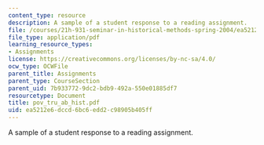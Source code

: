 ```yaml
---
content_type: resource
description: A sample of a student response to a reading assignment.
file: /courses/21h-931-seminar-in-historical-methods-spring-2004/ea5212e6dccd6bc6edd2c98905b405ff_pov_tru_ab_hist.pdf
file_type: application/pdf
learning_resource_types:
- Assignments
license: https://creativecommons.org/licenses/by-nc-sa/4.0/
ocw_type: OCWFile
parent_title: Assignments
parent_type: CourseSection
parent_uid: 7b933772-9dc2-bdb9-492a-550e01885df7
resourcetype: Document
title: pov_tru_ab_hist.pdf
uid: ea5212e6-dccd-6bc6-edd2-c98905b405ff
---
```

A sample of a student response to a reading assignment.